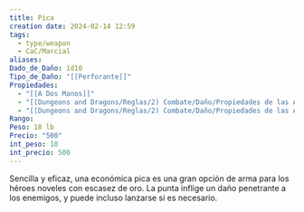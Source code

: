 ```yaml
---
title: Pica
creation date: 2024-02-14 12:59
tags:
  - type/weapon
  - CaC/Marcial
aliases: 
Dado_de_Daño: 1d10
Tipo_de_Daño: "[[Perforante]]"
Propiedades:
  - "[[A Dos Manos]]"
  - "[[Dungeons and Dragons/Reglas/2) Combate/Daño/Propiedades de las Armas/Alcance]]"
  - "[[Dungeons and Dragons/Reglas/2) Combate/Daño/Propiedades de las Armas/Pesada]]"
Rango: 
Peso: 18 lb
Precio: "500"
int_peso: 18
int_precio: 500
---
```


Sencilla y eficaz, una económica pica es una gran opción de arma para los héroes noveles con escasez de oro. La punta inflige un daño penetrante a los enemigos, y puede incluso lanzarse si es necesario.